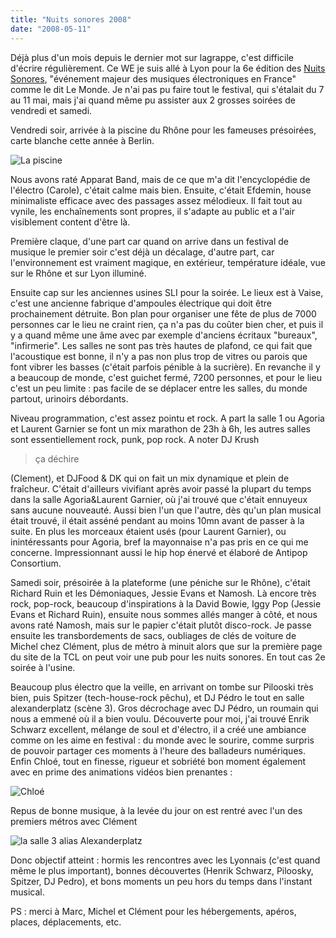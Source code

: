 ```yaml
---
title: "Nuits sonores 2008"
date: "2008-05-11"
---
```


Déjà plus d'un mois depuis le dernier mot sur lagrappe, c'est difficile d'écrire régulièrement. Ce WE je suis allé à Lyon pour la 6e édition des [Nuits Sonores](http://www.nuits-sonores.com), "événement majeur des musiques électroniques en France" comme le dit Le Monde. Je n'ai pas pu faire tout le festival, qui s'étalait du 7 au 11 mai, mais j'ai quand même pu assister aux 2 grosses soirées de vendredi et samedi.

Vendredi soir, arrivée à la piscine du Rhône pour les fameuses présoirées, carte blanche cette année à Berlin.

![La piscine](images/IMG_3086.JPG)

Nous avons raté Apparat Band, mais de ce que m'a dit l'encyclopédie de l'électro (Carole), c'était calme mais bien. Ensuite, c'était Efdemin, house minimaliste efficace avec des passages assez mélodieux. Il fait tout au vynile, les enchaînements sont propres, il s'adapte au public et a l'air visiblement content d'être là.

Première claque, d'une part car quand on arrive dans un festival de musique le premier soir c'est déjà un décalage, d'autre part, car l'environnement est vraiment magique, en extérieur, température idéale, vue sur le Rhône et sur Lyon illuminé.

Ensuite cap sur les anciennes usines SLI pour la soirée. Le lieux est à Vaise, c'est une ancienne fabrique d'ampoules électrique qui doit être prochainement détruite. Bon plan pour organiser une fête de plus de 7000 personnes car le lieu ne craint rien, ça n'a pas du coûter bien cher, et puis il y a quand même une âme avec par exemple d'anciens écritaux "bureaux", "infirmerie". Les salles ne sont pas très hautes de plafond, ce qui fait que l'acoustique est bonne, il n'y a pas non plus trop de vitres ou parois que font vibrer les basses (c'était parfois pénible à la sucrière). En revanche il y a beaucoup de monde, c'est guichet fermé, 7200 personnes, et pour le lieu c'est un peu limite : pas facile de se déplacer entre les salles, du monde partout, urinoirs débordants.

Niveau programmation, c'est assez pointu et rock. A part la salle 1 ou Agoria et Laurent Garnier se font un mix marathon de 23h à 6h, les autres salles sont essentiellement rock, punk, pop rock. A noter DJ Krush

> ça déchire

(Clement), et DJFood & DK qui on fait un mix dynamique et plein de fraîcheur. C'était d'ailleurs vivifiant après avoir passé la plupart du temps dans la salle Agoria&Laurent Garnier, où j'ai trouvé que c'était ennuyeux sans aucune nouveauté. Aussi bien l'un que l'autre, dès qu'un plan musical était trouvé, il était asséné pendant au moins 10mn avant de passer à la suite. En plus les morceaux étaient usés (pour Laurent Garnier), ou inintéressants pour Agoria, bref la mayonnaise n'a pas pris en ce qui me concerne. Impressionnant aussi le hip hop énervé et élaboré de Antipop Consortium.

Samedi soir, présoirée à la plateforme (une péniche sur le Rhône), c'était Richard Ruin et les Démoniaques, Jessie Evans et Namosh. Là encore très rock, pop-rock, beaucoup d'inspirations à la David Bowie, Iggy Pop (Jessie Evans et Richard Ruin), ensuite nous sommes allés manger à côté, et nous avons raté Namosh, mais sur le papier c'était plutôt disco-rock. Je passe ensuite les transbordements de sacs, oubliages de clés de voiture de Michel chez Clément, plus de métro à minuit alors que sur la première page du site de la TCL on peut voir une pub pour les nuits sonores. En tout cas 2e soirée à l'usine.

Beaucoup plus électro que la veille, en arrivant on tombe sur Pilooski très bien, puis Spitzer (tech-house-rock pêchu), et DJ Pédro le tout en salle alexanderplatz (scène 3). Gros décrochage avec DJ Pédro, un roumain qui nous a emmené où il a bien voulu. Découverte pour moi, j'ai trouvé Enrik Schwarz excellent, mélange de soul et d'électro, il a créé une ambiance comme on les aime en festival : du monde avec le sourire, comme surpris de pouvoir partager ces moments à l'heure des balladeurs numériques. Enfin Chloé, tout en finesse, rigueur et sobriété bon moment également avec en prime des animations vidéos bien prenantes :

![Chloé](images/IMG_3169.JPG)

Repus de bonne musique, à la levée du jour on est rentré avec l'un des premiers métros avec Clément

![la salle 3 alias Alexanderplatz](images/IMG_3174.JPG)

Donc objectif atteint : hormis les rencontres avec les Lyonnais (c'est quand même le plus important), bonnes découvertes (Henrik Schwarz, Piloosky, Spitzer, DJ Pedro), et bons moments un peu hors du temps dans l'instant musical.

PS : merci à Marc, Michel et Clément pour les hébergements, apéros, places, déplacements, etc.
